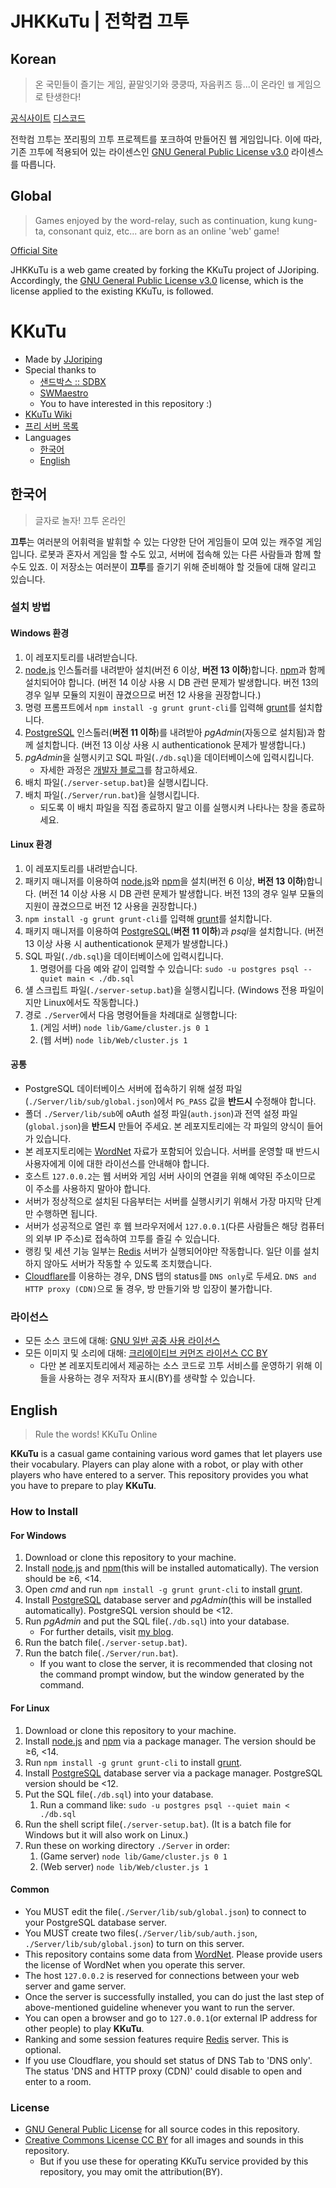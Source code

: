 # JHKKuTu | 전학컴 끄투
## Korean
> 온 국민들이 즐기는 게임, 끝말잇기와 쿵쿵따, 자음퀴즈 등...이 온라인 `웹` 게임으로 탄생한다!

[공식사이트](http://jeonhagkeom.com) [디스코드](https://discord.gg/fsUc79VBkF)

전학컴 끄투는 쪼리핑의 끄투 프로젝트를 포크하여 만들어진 웹 게임입니다.
이에 따라, 기존 끄투에 적용되어 있는 라이센스인 [GNU General Public License v3.0](https://www.gnu.org/licenses/gpl-3.0.html) 라이센스를 따릅니다.

## Global
> Games enjoyed by the word-relay, such as continuation, kung kung-ta, consonant quiz, etc... are born as an online 'web' game!

[Official Site](http://jeonhagkeom.com)

JHKKuTu is a web game created by forking the KKuTu project of JJoriping.
Accordingly, the [GNU General Public License v3.0](https://www.gnu.org/licenses/gpl-3.0.html) license, which is the license applied to the existing KKuTu, is followed.

# KKuTu
- Made by [JJoriping](http://blog.jjo.kr/)
- Special thanks to
	* [샌드박스 :: SDBX](http://cafe.naver.com/sdbx)
	* [SWMaestro](http://www.swmaestro.kr)
	* You to have interested in this repository :)
- [KKuTu Wiki](https://github.com/JJoriping/KKuTu/wiki)
- [프리 서버 목록](http://jjo.kr/kkutu)
- Languages
	* [한국어](#한국어)
	* [English](#english)

## 한국어
> 글자로 놀자! 끄투 온라인

**끄투**는 여러분의 어휘력을 발휘할 수 있는 다양한 단어 게임들이 모여 있는 캐주얼 게임입니다.
로봇과 혼자서 게임을 할 수도 있고, 서버에 접속해 있는 다른 사람들과 함께 할 수도 있죠.
이 저장소는 여러분이 **끄투**를 즐기기 위해 준비해야 할 것들에 대해 알리고 있습니다.

### 설치 방법
#### Windows 환경
1. 이 레포지토리를 내려받습니다.
1. [node.js](https://nodejs.org/ko/) 인스톨러를 내려받아 설치(버전 6 이상, **버전 13 이하**)합니다. [npm](https://www.npmjs.com/)과 함께 설치되어야 합니다. (버전 14 이상 사용 시 DB 관련 문제가 발생합니다. 버전 13의 경우 일부 모듈의 지원이 끊겼으므로 버전 12 사용을 권장합니다.)
1. 명령 프롬프트에서 `npm install -g grunt grunt-cli`를 입력해 [grunt](https://gruntjs.com/)를 설치합니다.
1. [PostgreSQL](https://www.postgresql.org/) 인스톨러(**버전 11 이하**)를 내려받아 *pgAdmin*(자동으로 설치됨)과 함께 설치합니다. (버전 13 이상 사용 시 authenticationok 문제가 발생합니다.)
1. *pgAdmin*을 실행시키고 SQL 파일(`./db.sql`)을 데이터베이스에 입력시킵니다.
	* 자세한 과정은 [개발자 블로그][dev-blog]를 참고하세요.
1. 배치 파일(`./server-setup.bat`)을 실행시킵니다.
1. 배치 파일(`./Server/run.bat`)을 실행시킵니다.
	* 되도록 이 배치 파일을 직접 종료하지 말고 이를 실행시켜 나타나는 창을 종료하세요.

#### Linux 환경
1. 이 레포지토리를 내려받습니다.
1. 패키지 매니저를 이용하여 [node.js](https://nodejs.org/)와 [npm](https://www.npmjs.com/)을 설치(버전 6 이상, **버전 13 이하**)합니다. (버전 14 이상 사용 시 DB 관련 문제가 발생합니다. 버전 13의 경우 일부 모듈의 지원이 끊겼으므로 버전 12 사용을 권장합니다.)
1. `npm install -g grunt grunt-cli`를 입력해 [grunt](https://gruntjs.com/)를 설치합니다.
1. 패키지 매니저를 이용하여 [PostgreSQL](https://www.postgresql.org/)(**버전 11 이하**)과 *psql*을 설치합니다. (버전 13 이상 사용 시 authenticationok 문제가 발생합니다.)
1. SQL 파일(`./db.sql`)을 데이터베이스에 입력시킵니다.
	1. 명령어를 다음 예와 같이 입력할 수 있습니다: `sudo -u postgres psql --quiet main < ./db.sql`
1. 섈 스크립트 파일(`./server-setup.bat`)을 실행시킵니다. (Windows 전용 파일이지만 Linux에서도 작동합니다.)
1. 경로 `./Server`에서 다음 명령어들을 차례대로 실행합니다:
	1. (게임 서버) `node lib/Game/cluster.js 0 1`
	1. (웹 서버) `node lib/Web/cluster.js 1`

#### 공통
- PostgreSQL 데이터베이스 서버에 접속하기 위해 설정 파일(`./Server/lib/sub/global.json`)에서 `PG_PASS` 값을 **반드시** 수정해야 합니다.
- 폴더 `./Server/lib/sub`에 oAuth 설정 파일(`auth.json`)과 전역 설정 파일(`global.json`)을 **반드시** 만들어 주세요. 본 레포지토리에는 각 파일의 양식이 들어가 있습니다.
- 본 레포지토리에는 [WordNet](https://wordnet.princeton.edu/) 자료가 포함되어 있습니다. 서버를 운영할 때 반드시 사용자에게 이에 대한 라이선스를 안내해야 합니다.
- 호스트 `127.0.0.2`는 웹 서버와 게임 서버 사이의 연결을 위해 예약된 주소이므로 이 주소를 사용하지 말아야 합니다.
- 서버가 정상적으로 설치된 다음부터는 서버를 실행시키기 위해서 가장 마지막 단계만 수행하면 됩니다.
- 서버가 성공적으로 열린 후 웹 브라우저에서 `127.0.0.1`(다른 사람들은 해당 컴퓨터의 외부 IP 주소)로 접속하여 끄투를 즐길 수 있습니다.
- 랭킹 및 세션 기능 일부는 [Redis](https://redis.io/) 서버가 실행되어야만 작동합니다. 일단 이를 설치하지 않아도 서버가 작동할 수 있도록 조치했습니다.
- [Cloudflare](https://www.cloudflare.com/)를 이용하는 경우, DNS 탭의 status를 `DNS only`로 두세요. `DNS and HTTP proxy (CDN)`으로 둘 경우, 방 만들기와 방 입장이 불가합니다.

### 라이선스
- 모든 소스 코드에 대해: [GNU 일반 공중 사용 라이선스](https://github.com/JJoriping/KKuTu/blob/master/LICENSE)
- 모든 이미지 및 소리에 대해: [크리에이티브 커먼즈 라이선스 CC BY](https://creativecommons.org/licenses/by/4.0/)
	- 다만 본 레포지토리에서 제공하는 소스 코드로 끄투 서비스를 운영하기 위해 이들을 사용하는 경우 저작자 표시(BY)를 생략할 수 있습니다.

## English
> Rule the words! KKuTu Online

**KKuTu** is a casual game containing various word games that let players use their vocabulary.
Players can play alone with a robot, or play with other players who have entered to a server.
This repository provides you what you have to prepare to play **KKuTu**.

### How to Install
#### For Windows
1. Download or clone this repository to your machine.
1. Install [node.js](https://nodejs.org/en/) and [npm](https://www.npmjs.com/)(this will be installed automatically). The version should be ≥6, <14.
1. Open *cmd* and run `npm install -g grunt grunt-cli` to install [grunt](https://gruntjs.com/).
1. Install [PostgreSQL](https://www.postgresql.org/) database server and *pgAdmin*(this will be installed automatically). PostgreSQL version should be <12.
1. Run *pgAdmin* and put the SQL file(`./db.sql`) into your database.
	* For further details, visit [my blog][dev-blog].
1. Run the batch file(`./server-setup.bat`).
1. Run the batch file(`./Server/run.bat`).
	* If you want to close the server, it is recommended that closing not the command prompt window, but the window generated by the command.

#### For Linux
1. Download or clone this repository to your machine.
1. Install [node.js](https://nodejs.org/en/) and [npm](https://www.npmjs.com/) via a package manager. The version should be ≥6, <14.
1. Run `npm install -g grunt grunt-cli` to install [grunt](https://gruntjs.com).
1. Install [PostgreSQL](https://www.postgresql.org/) database server via a package manager. PostgreSQL version should be <12.
1. Put the SQL file(`./db.sql`) into your database.
	1. Run a command like: `sudo -u postgres psql --quiet main < ./db.sql`
1. Run the shell script file(`./server-setup.bat`). (It is a batch file for Windows but it will also work on Linux.)
1. Run these on working directory `./Server` in order:
	1. (Game server) `node lib/Game/cluster.js 0 1`
	1. (Web server) `node lib/Web/cluster.js 1`

#### Common
- You MUST edit the file(`./Server/lib/sub/global.json`) to connect to your PostgreSQL database server.
- You MUST create two files(`./Server/lib/sub/auth.json`, `./Server/lib/sub/global.json`) to turn on this server.
- This repository contains some data from [WordNet](https://wordnet.princeton.edu/). Please provide users the license of WordNet when you operate this server.
- The host `127.0.0.2` is reserved for connections between your web server and game server.
- Once the server is successfully installed, you can do just the last step of above-mentioned guideline whenever you want to run the server.
- You can open a browser and go to `127.0.0.1`(or external IP address for other people) to play **KKuTu**.
- Ranking and some session features require [Redis](https://redis.io/) server. This is optional.
- If you use Cloudflare, you should set status of DNS Tab to 'DNS only'. The status 'DNS and HTTP proxy (CDN)' could disable to open and enter to a room.

### License
- [GNU General Public License](https://github.com/JJoriping/KKuTu/blob/master/LICENSE) for all source codes in this repository.
- [Creative Commons License CC BY](https://creativecommons.org/licenses/by/4.0/) for all images and sounds in this repository.
	- But if you use these for operating KKuTu service provided by this repository, you may omit the attribution(BY).

[dev-blog]: http://blog.jjo.kr/220935346136
